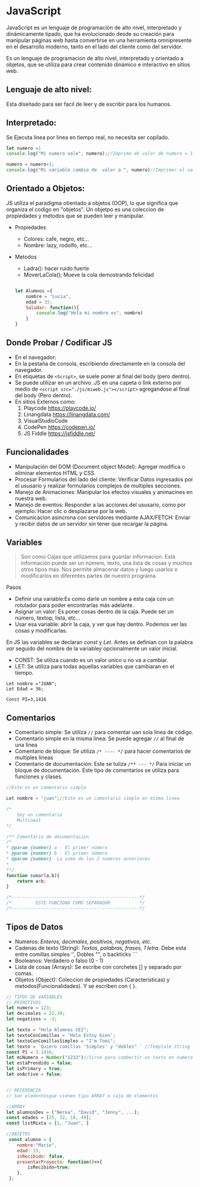 # JavaScript
JavaScript es un lenguaje de programación de alto nivel, interpretado y dinámicamente tipado, que ha evolucionado desde su creación para manipular páginas web hasta convertirse en una herramienta omnipresente en el desarrollo moderno, tanto en el lado del cliente como del servidor.

Es un lenguaje de programacion de alto nivel, interpretado y orientado a objetos, que se utiliza para crear contenido dinámico e interactivo en sitios web.

## Lenguaje de alto nivel: 
Esta diseñado para ser facil de leer y de escribir para los humanos.

## Interpretado:
Se Ejecuta linea por linea en tiempo real, no necesita ser copilado.

```js
let numero =1
console.log("Mi numero vale", numero);//Imprime ek valor de numero = 1

numero = numero+1;
console.log("Mi variable cambio de  valor a ", numero)//Imprimer el valor de numero que es = 2
```

## Orientado a Objetos:
JS utiliza el paradigma otientado a objetos (OOP), lo que significa que organiza el codigo en "objetos". Un objetpo es una coleccion de propiedades y metodos que se pueden leer y manipular.

- Propiedades
    - Colores: cafe, negro, etc... 
    - Nombre: lazy, rodolfo, etc...
    
- Metodos
    - Ladra(): hacer ruido fuerte
    - MoverLaCola(); Mueve la cola demostrando felicidad

    ```js
    
    let Alumnos ={
        nombre = "Lucia",
        edad = 35,
        Saludar: function(){
            console.log("Hola mi nombre es", nombre)
        }
    }
    ```
## Donde Probar / Codificar JS
- En el navegador:
- En la pestaña de consola, escribiendo directamente en la consola del navegador.
- En etiquetas de `<Script>`, se suele poner al final del body (pero dentro).
- Se puede utilizar en un archivo .JS en una capeta o link externo por medio de `<script src="./js/miweb.js"></script>` agregandose al final del body (Pero dentro).
- En sitios Externos como: 
    1. Playcode https://playcode.io/
    2. Linangdata https://linangdata.com/
    3. VisualStudioCode 
    4. CodePen https://codepen.io/
    5. JS Fiddle https://jsfiddle.net/

## Funcionalidades
- Manipulación del DOM (Document object Model): Agregar modifica o eliminar elementos HTML y CSS.
- Procesar Formularios del lado del cliente: Verificar Datos ingresados por el ususario y realizar formularios complejos de multiples secciones.
- Manejo de Animaciones: Manipular los efectos visuales y animacines en nuestra web.
- Manejo de eventos: Responder a las acciones del ususario, como por ejemplo: Hacer clic o desplazarse por la web.
- Comunicacion asincrona con servidores mediante AJAX/FETCH: Enviar y recibir datos de un servidor sin tener que recargar la página. 

## Variables
>Son como Cajas que utilizamos para guardar informacion. Esta información puede ser un número, texto, una lista de cosas y muchos otros tipos más. Nos permite almacenar datos y luego usarlos o modificarlos en diferentes partes de nuestro programa.

Pasos
- Definir una variable:Es como darle un nombre a esta caja con un rotulador para poder encontrarlas más adelante.
- Asignar un valor: Es poner cosas dentro de la caja. Puede ser un número, textop, lista, etc...
- Usar esa variable: abrir la caja, y ver que hay dentro. Podemos ver las cosas y modificarlas.

En JS las variables se declaran *const* y *Let*. Antes se definian con la palabra *var* seguido del nombre de la variabley opcionalmente un valor inicial. 
- CONST: Se utiliza cuando es un valor unico u no va a cambiar.
- LET: Se utiliza para todas aquellas variables que cambiaran en el tiempo.

```JS
Let nombre ="JUAN";
Let Edad = 36;

Const PI=3,1416
```

## Comentarios
- Comentario simple: Se utilíza `//` para comentar uan sola línea de código.
- Comentario simple en la misma linea: Se puede agregar `//` al final de una linea
- Comentario de bloque: Se utiliza `/* ---- */` para hacer comentarios de multiples lineas
- Comentario de documentación: Este se tuliza `/** --- */` Para iniciar un bloque de documentación. Este tipo de comentarios se utiliza para funciones y clases.

```js
//Este es un comentario simple

Let nombre = "juan";//Este es un comentario simple en misma linea

/*
    Soy un comentario 
    Multineal
*/

/** Comentario de documentacion
/*
* @param {number} a - El primer número
* @param {number} b - El primer número
* @param {number}  La suma de los 2 numeros anteriores
*
**/
function sumar(a,b){
    return a+b;
}

/*------------------------------------------------*/
/*         ESTE FUNCIONA COMO SEPARADOR           */
/*------------------------------------------------*/
```
## Tipos de Datos
- Numeros: *Enteros, decimales, positivos, negativos, etc.*
- Cadenas de texto (String): *Textos, palabras, frases, 1 letra*. Debe esta entre comillas simples '',  Dobles "", o backticks ```
- Booleanos: Verdadero o falso (0 - 1)
- Lista de cosas (Arrays): Se escribe con corchetes [] y separado por comas.
- Objetos (Object): Coleccion de propiedades (Caracteristicas) y metodos(Funcionalidades). Y se escriben con { }.

```js
// TIPOS DE VARIABLES
// PRIMITIVOS
let numero = 123;
let decimales = 22.30;
let negativos = -3;

let texto = "Hola Alumnos CEI";
let textoConComillas = 'Hola Estoy bien';
let textoConComillasSimples = "I'm Tomi";
let texto = `Quiero comillas 'Simples' y "dobles" ` //Template String
const PI = 3.1416;
let miNumero = Number("1233")//Sirve para combertir un texto en numero o algun tipo de elemento
let estaPrendido = false;
let isPrimary = true;
let onActive = false;


// REFERENCIA
// Son elementosque vienen tipo ARRAY o caja de elementos

//ARRAY
let alumnosDev = ["Nerea", "David", "Jenny", ...];
const edades = [25, 32, 18, 49];
const listMixta = [1, "Juan", ]

//OBJETOS
 const alumno = {
    nombre:"Mario", 
    edad: 33, 
    isRecibido: false,
    presentarProyecto: function()=>{
        isRecibido=true;
    },
 };
```